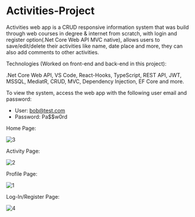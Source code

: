 # Activities-Project

Activities web app is a CRUD responsive information system that was build through web courses in degree & internet from scratch, with login and register option(.Net Core Web API MVC native), allows users to save/edit/delete their activities like name, date place and more, they can also add comments to other activities.

Technologies (Worked on front-end and back-end in this project):

.Net Core Web API, VS Code, React-Hooks, TypeScript, REST API, JWT, MSSQL, MediatR, CRUD, MVC, Dependency Injection, EF Core and more.

To view the system, access the web app with the following user email and password:

* User: bob@test.com 
* Password: Pa$$w0rd

Home Page:

![3](https://user-images.githubusercontent.com/55385057/67158427-8701a800-f340-11e9-8d28-aa520120ae20.JPG)

Activity Page:

![2](https://user-images.githubusercontent.com/55385057/67158426-8701a800-f340-11e9-94dc-12465e9453c4.JPG)

Profile Page:

![1](https://user-images.githubusercontent.com/55385057/67158425-8701a800-f340-11e9-9644-af26b5c0edd5.JPG)

Log-In/Register Page:

![4](https://user-images.githubusercontent.com/55385057/67158441-b3b5bf80-f340-11e9-8b5a-a8087c5efef2.JPG)





